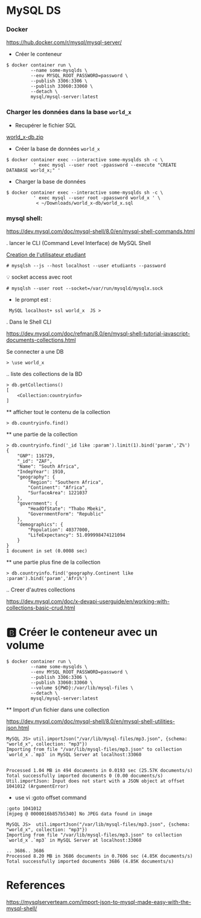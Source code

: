 # MySQL DS

### Docker

https://hub.docker.com/r/mysql/mysql-server/

* Créer le conteneur

```
$ docker container run \
         --name some-mysqlds \
         --env MYSQL_ROOT_PASSWORD=password \
         --publish 3306:3306 \
         --publish 33060:33060 \
         --detach \
         mysql/mysql-server:latest
```

### Charger les données dans la base `world_x`

* Recupérer le fichier SQL

[world_x-db.zip](http://downloads.mysql.com/docs/world_x-db.zip)

* Créer la base de données `world_x`

```
$ docker container exec --interactive some-mysqlds sh -c \
          ' exec mysql --user root -ppassword --execute "CREATE DATABASE world_x;" '
```

* Charger la base de données

```
$ docker container exec --interactive some-mysqlds sh -c \
          ' exec mysql --user root -ppassword world_x ' \
           < ~/Downloads/world_x-db/world_x.sql
```


### mysql shell:

https://dev.mysql.com/doc/mysql-shell/8.0/en/mysql-shell-commands.html

. lancer le CLI (Command Level Interface) de MySQL Shell


[Creation de l'utilisateur etudiant](https://github.com/CollegeBoreal/Tutoriels/tree/master/B.BD/MySQL.md#one-tous-les-ip)

```
# mysqlsh --js --host localhost --user etudiants --password
```

:bulb: socket access avec root

```
# mysqlsh --user root --socket=/var/run/mysqld/mysqlx.sock
```

* le prompt est :

```
 MySQL localhost+ ssl world_x  JS >
```


. Dans le Shell CLI

https://dev.mysql.com/doc/refman/8.0/en/mysql-shell-tutorial-javascript-documents-collections.html

Se connecter a une DB 

```
> \use world_x
```

.. liste des collections de la BD

```
> db.getCollections()
[
    <Collection:countryinfo>
]
```

** afficher tout le contenu de la collection

```
> db.countryinfo.find()
```

** une partie de la collection

```
> db.countryinfo.find('_id like :param').limit(1).bind('param','Z%')
{
    "GNP": 116729,
    "_id": "ZAF",
    "Name": "South Africa",
    "IndepYear": 1910,
    "geography": {
        "Region": "Southern Africa",
        "Continent": "Africa",
        "SurfaceArea": 1221037
    },
    "government": {
        "HeadOfState": "Thabo Mbeki",
        "GovernmentForm": "Republic"
    },
    "demographics": {
        "Population": 40377000,
        "LifeExpectancy": 51.099998474121094
    }
}
1 document in set (0.0008 sec)
```

** une partie plus fine de la collection

```
> db.countryinfo.find('geography.Continent like :param').bind('param','Afri%')
```

.. Creer d'autres collections

https://dev.mysql.com/doc/x-devapi-userguide/en/working-with-collections-basic-crud.html


# :b: Créer le conteneur avec un volume

```
$ docker container run \
         --name some-mysqlds \
         --env MYSQL_ROOT_PASSWORD=password \
         --publish 3306:3306 \
         --publish 33060:33060 \
         --volume ${PWD}:/var/lib/mysql-files \
         --detach \
         mysql/mysql-server:latest
```

** Import d'un fichier dans une collection

https://dev.mysql.com/doc/mysql-shell/8.0/en/mysql-shell-utilities-json.html

```
MySQL JS> util.importJson("/var/lib/mysql-files/mp3.json", {schema: "world_x", collection: "mp3"})
Importing from file "/var/lib/mysql-files/mp3.json" to collection `world_x`.`mp3` in MySQL Server at localhost:33060


Processed 1.04 MB in 494 documents in 0.0193 sec (25.57K documents/s)
Total successfully imported documents 0 (0.00 documents/s)
Util.importJson: Input does not start with a JSON object at offset 1041012 (ArgumentError)
```

* use vi :goto offset command

```
:goto 1041012
[mjpeg @ 0000016b857b5340] No JPEG data found in image
```

```
MySQL JS>  util.importJson("/var/lib/mysql-files/mp3.json", {schema: "world_x", collection: "mp3"})
Importing from file "/var/lib/mysql-files/mp3.json" to collection `world_x`.`mp3` in MySQL Server at localhost:33060

.. 3686.. 3686
Processed 8.20 MB in 3686 documents in 0.7606 sec (4.85K documents/s)
Total successfully imported documents 3686 (4.85K documents/s)
```

# References

https://mysqlserverteam.com/import-json-to-mysql-made-easy-with-the-mysql-shell/
